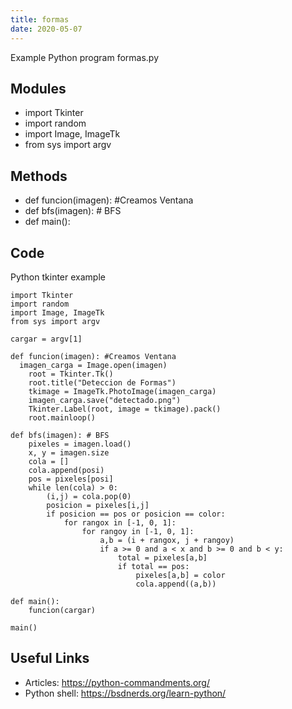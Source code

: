 ```yaml
---
title: formas
date: 2020-05-07
---
```

Example Python program formas.py

## Modules

* import Tkinter
* import random
* import Image, ImageTk
* from sys import argv

## Methods

* def funcion(imagen): #Creamos Ventana
* def bfs(imagen): # BFS
* def main():

## Code

Python tkinter example

    import Tkinter
    import random
    import Image, ImageTk
    from sys import argv
    
    cargar = argv[1]
    
    def funcion(imagen): #Creamos Ventana
      imagen_carga = Image.open(imagen)
    	root = Tkinter.Tk()
    	root.title("Deteccion de Formas")
    	tkimage = ImageTk.PhotoImage(imagen_carga)
    	imagen_carga.save("detectado.png")
    	Tkinter.Label(root, image = tkimage).pack()
    	root.mainloop()
    	
    def bfs(imagen): # BFS
    	pixeles = imagen.load()
    	x, y = imagen.size
    	cola = []
    	cola.append(posi)
    	pos = pixeles[posi]
    	while len(cola) > 0:
    		(i,j) = cola.pop(0)
    		posicion = pixeles[i,j]
    		if posicion == pos or posicion == color:
    			for rangox in [-1, 0, 1]:
    				for rangoy in [-1, 0, 1]:
    					a,b = (i + rangox, j + rangoy)
    					if a >= 0 and a < x and b >= 0 and b < y:
    						total = pixeles[a,b]
    						if total == pos:
    							pixeles[a,b] = color
    							cola.append((a,b))
    
    def main():
    	funcion(cargar)
    
    main()

## Useful Links

- Articles: https://python-commandments.org/
- Python shell: https://bsdnerds.org/learn-python/
